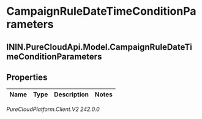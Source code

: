 # CampaignRuleDateTimeConditionParameters

## ININ.PureCloudApi.Model.CampaignRuleDateTimeConditionParameters

## Properties

|Name | Type | Description | Notes|
|------------ | ------------- | ------------- | -------------|



_PureCloudPlatform.Client.V2 242.0.0_
